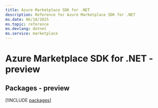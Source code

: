```yaml
---
title: Azure Marketplace SDK for .NET
description: Reference for Azure Marketplace SDK for .NET
ms.date: 06/18/2025
ms.topic: reference
ms.devlang: dotnet
ms.service: marketplace
---
```

# Azure Marketplace SDK for .NET - preview
## Packages - preview
[!INCLUDE [packages](marketplace-index.md)]
